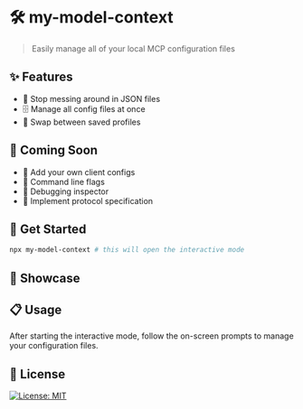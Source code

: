 # 🛠️ my-model-context

> Easily manage all of your local MCP configuration files

## ✨ Features

- 💾 Stop messing around in JSON files
- 🗄️ Manage all config files at once
- 👥 Swap between saved profiles

## 🔮 Coming Soon

- 📁 Add your own client configs
- 🚩 Command line flags
- 👀 Debugging inspector
- 📜 Implement protocol specification

## 🚀 Get Started

```bash
npx my-model-context # this will open the interactive mode
```

## 🎥 Showcase

## 📋 Usage

After starting the interactive mode, follow the on-screen prompts to manage your configuration files.

## 📄 License

[![License: MIT](https://img.shields.io/badge/License-MIT-yellow.svg)](https://opensource.org/licenses/MIT)
